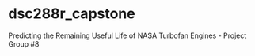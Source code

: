 # dsc288r_capstone
 Predicting the Remaining Useful Life of NASA Turbofan Engines -  Project Group #8 

